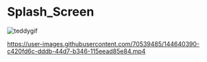 # Splash_Screen
 ![teddygif](https://user-images.githubusercontent.com/70539485/144640678-d775c7df-7327-47d6-9f87-f3f4eeaa0d09.gif)


https://user-images.githubusercontent.com/70539485/144640390-c420fd6c-dddb-44d7-b346-115eead85e84.mp4    

































